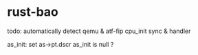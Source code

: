 # rust-bao

todo:
automatically detect qemu & atf-fip
cpu_init sync & handler

as_init: set as->pt.dscr
         as_init is null ?